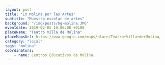 ```yaml
---
layout: post
title: "IV Molina por las Artes"
subtitle: "Muestra escolar de artes"
background: "/img/posts/bg-molina.JPG"
eventdate: 2019-02-05 19:00:00 +0100
placeName: "Teatro Villa de Molina"
placeMapsUrl: https://www.google.com/maps/place/Teatro+Villa+de+Molina/@38.0568439,-1.207589,15z/data=!4m5!3m4!1s0x0:0x7bc5d26da106649d!8m2!3d38.0568439!4d-1.207589+yecla!3m4!1s0xd63fdb68b74c103:0xb713062e95f93a05!8m2!3d38.6122691!4d-1.1132321
category: "local"
tags: "molina"
coordinators:
    - name: Centros Educativos de Molina.
---
```


